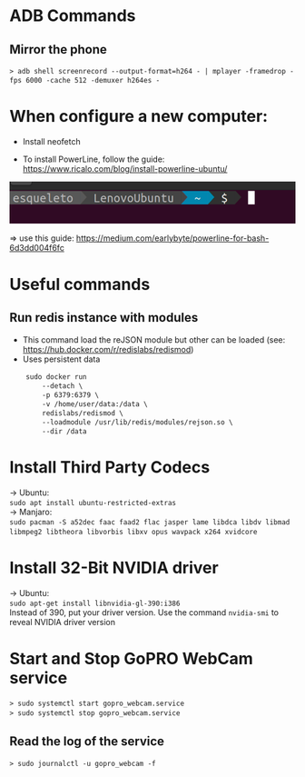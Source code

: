 # ADB Commands

## Mirror the phone
```
> adb shell screenrecord --output-format=h264 - | mplayer -framedrop -fps 6000 -cache 512 -demuxer h264es -
```

# When configure a new computer: 
* Install neofetch

* To install PowerLine, follow the guide: https://www.ricalo.com/blog/install-powerline-ubuntu/ 

![my shell looks like this](screenshots/UbuntuShell.png)

=> use this guide: https://medium.com/earlybyte/powerline-for-bash-6d3dd004f6fc

# Useful commands
## Run redis instance with modules
* This command load the reJSON module but other can be loaded (see: https://hub.docker.com/r/redislabs/redismod)
* Uses persistent data

```
	sudo docker run 
		--detach \ 
		-p 6379:6379 \
		-v /home/user/data:/data \
		redislabs/redismod \
		--loadmodule /usr/lib/redis/modules/rejson.so \
		--dir /data
```


# Install Third Party Codecs   
-> Ubuntu:   
```sudo apt install ubuntu-restricted-extras```   
-> Manjaro:    
```sudo pacman -S a52dec faac faad2 flac jasper lame libdca libdv libmad libmpeg2 libtheora libvorbis libxv opus wavpack x264 xvidcore```   

# Install 32-Bit NVIDIA driver
-> Ubuntu:   
``` sudo apt-get install libnvidia-gl-390:i386 ```   
Instead of 390, put your driver version. 
Use the command ```nvidia-smi``` to reveal NVIDIA driver version

# Start and Stop GoPRO WebCam service
```> sudo systemctl start gopro_webcam.service ```   
```> sudo systemctl stop gopro_webcam.service ```   

## Read the log of the service
```> sudo journalctl -u gopro_webcam -f ```
